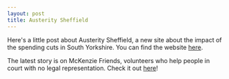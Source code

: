 ```yaml
---
layout: post
title: Austerity Sheffield
---
```


Here's a little post about Austerity Sheffield, a new site about the impact of the spending cuts in South Yorkshire. You can find the website [here](http://jus.shef.ac.uk/mawebdissertations2013/austerity-sheffield/).

The latest story is on McKenzie Friends, volunteers who help people in court with no legal representation. Check it out [here](http://jus.shef.ac.uk/mawebdissertations2013/austerity-sheffield/mckenzie-friends-legal-assistance-for/)!